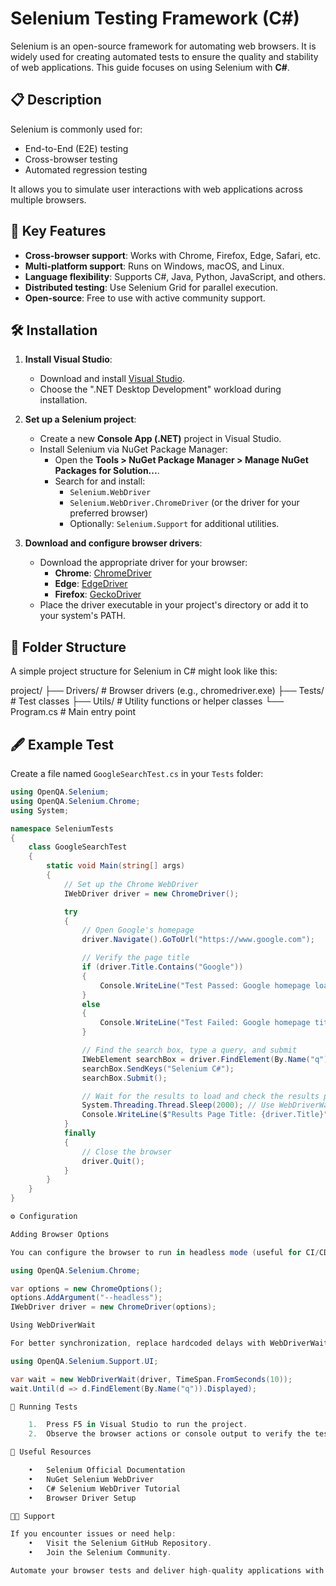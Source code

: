 # Selenium Testing Framework (C#)

Selenium is an open-source framework for automating web browsers. It is widely used for creating automated tests to ensure the quality and stability of web applications. This guide focuses on using Selenium with **C#**.

## 📋 Description

Selenium is commonly used for:
- End-to-End (E2E) testing
- Cross-browser testing
- Automated regression testing

It allows you to simulate user interactions with web applications across multiple browsers.

## 🚀 Key Features
- **Cross-browser support**: Works with Chrome, Firefox, Edge, Safari, etc.
- **Multi-platform support**: Runs on Windows, macOS, and Linux.
- **Language flexibility**: Supports C#, Java, Python, JavaScript, and others.
- **Distributed testing**: Use Selenium Grid for parallel execution.
- **Open-source**: Free to use with active community support.

## 🛠 Installation

1. **Install Visual Studio**:
   - Download and install [Visual Studio](https://visualstudio.microsoft.com/).
   - Choose the ".NET Desktop Development" workload during installation.

2. **Set up a Selenium project**:
   - Create a new **Console App (.NET)** project in Visual Studio.
   - Install Selenium via NuGet Package Manager:
     - Open the **Tools > NuGet Package Manager > Manage NuGet Packages for Solution...**.
     - Search for and install:
       - `Selenium.WebDriver`
       - `Selenium.WebDriver.ChromeDriver` (or the driver for your preferred browser)
       - Optionally: `Selenium.Support` for additional utilities.

3. **Download and configure browser drivers**:
   - Download the appropriate driver for your browser:
     - **Chrome**: [ChromeDriver](https://chromedriver.chromium.org/)
     - **Edge**: [EdgeDriver](https://developer.microsoft.com/en-us/microsoft-edge/tools/webdriver/)
     - **Firefox**: [GeckoDriver](https://github.com/mozilla/geckodriver/)
   - Place the driver executable in your project's directory or add it to your system's PATH.

## 📂 Folder Structure

A simple project structure for Selenium in C# might look like this:

project/
├── Drivers/            # Browser drivers (e.g., chromedriver.exe)
├── Tests/              # Test classes
├── Utils/              # Utility functions or helper classes
└── Program.cs          # Main entry point

## 🖋 Example Test

Create a file named `GoogleSearchTest.cs` in your `Tests` folder:

```csharp
using OpenQA.Selenium;
using OpenQA.Selenium.Chrome;
using System;

namespace SeleniumTests
{
    class GoogleSearchTest
    {
        static void Main(string[] args)
        {
            // Set up the Chrome WebDriver
            IWebDriver driver = new ChromeDriver();

            try
            {
                // Open Google's homepage
                driver.Navigate().GoToUrl("https://www.google.com");

                // Verify the page title
                if (driver.Title.Contains("Google"))
                {
                    Console.WriteLine("Test Passed: Google homepage loaded successfully.");
                }
                else
                {
                    Console.WriteLine("Test Failed: Google homepage title is incorrect.");
                }

                // Find the search box, type a query, and submit
                IWebElement searchBox = driver.FindElement(By.Name("q"));
                searchBox.SendKeys("Selenium C#");
                searchBox.Submit();

                // Wait for the results to load and check the results page title
                System.Threading.Thread.Sleep(2000); // Use WebDriverWait in real tests for better reliability
                Console.WriteLine($"Results Page Title: {driver.Title}");
            }
            finally
            {
                // Close the browser
                driver.Quit();
            }
        }
    }
}

⚙️ Configuration

Adding Browser Options

You can configure the browser to run in headless mode (useful for CI/CD pipelines):

using OpenQA.Selenium.Chrome;

var options = new ChromeOptions();
options.AddArgument("--headless");
IWebDriver driver = new ChromeDriver(options);

Using WebDriverWait

For better synchronization, replace hardcoded delays with WebDriverWait:

using OpenQA.Selenium.Support.UI;

var wait = new WebDriverWait(driver, TimeSpan.FromSeconds(10));
wait.Until(d => d.FindElement(By.Name("q")).Displayed);

🧪 Running Tests

	1.	Press F5 in Visual Studio to run the project.
	2.	Observe the browser actions or console output to verify the test results.

📖 Useful Resources

	•	Selenium Official Documentation
	•	NuGet Selenium WebDriver
	•	C# Selenium WebDriver Tutorial
	•	Browser Driver Setup

🧑‍💻 Support

If you encounter issues or need help:
	•	Visit the Selenium GitHub Repository.
	•	Join the Selenium Community.

Automate your browser tests and deliver high-quality applications with Selenium! 🚀
